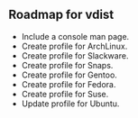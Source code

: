 ## Roadmap for vdist
- Include a console man page.
- Create profile for ArchLinux.
- Create profile for Slackware.
- Create profile for Snaps.
- Create profile for Gentoo.
- Create profile for Fedora.
- Create profile for Suse.
- Update profile for Ubuntu.
